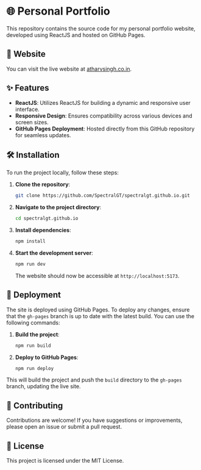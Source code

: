 # 🌐 Personal Portfolio

This repository contains the source code for my personal portfolio website, developed using ReactJS and hosted on GitHub Pages.

## 🚀 Website

You can visit the live website at [atharvsingh.co.in](https://atharvsingh.co.in).

## ✨ Features

- **ReactJS**: Utilizes ReactJS for building a dynamic and responsive user interface.
- **Responsive Design**: Ensures compatibility across various devices and screen sizes.
- **GitHub Pages Deployment**: Hosted directly from this GitHub repository for seamless updates.

## 🛠️ Installation

To run the project locally, follow these steps:

1. **Clone the repository**:

   ```bash
   git clone https://github.com/SpectralGT/spectralgt.github.io.git
   ```

2. **Navigate to the project directory**:

   ```bash
   cd spectralgt.github.io
   ```

3. **Install dependencies**:

   ```bash
   npm install
   ```

4. **Start the development server**:

   ```bash
   npm run dev
   ```

   The website should now be accessible at `http://localhost:5173`.

## 🚢 Deployment

The site is deployed using GitHub Pages. To deploy any changes, ensure that the `gh-pages` branch is up to date with the latest build. You can use the following commands:

1. **Build the project**:

   ```bash
   npm run build
   ```

2. **Deploy to GitHub Pages**:

   ```bash
   npm run deploy
   ```

This will build the project and push the `build` directory to the `gh-pages` branch, updating the live site.

## 🤝 Contributing

Contributions are welcome! If you have suggestions or improvements, please open an issue or submit a pull request.

## 📜 License

This project is licensed under the MIT License.
